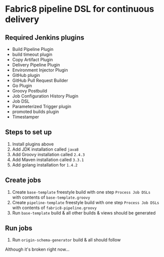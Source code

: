 # Fabric8 pipeline DSL for continuous delivery

## Required Jenkins plugins

* Build Pipeline Plugin
* build timeout plugin
* Copy Artifact Plugin
* Delivery Pipeline Plugin
* Environment Injector Plugin
* GitHub plugin
* GitHub Pull Request Builder
* Go Plugin
* Groovy Postbuild
* Job Configuration History Plugin
* Job DSL
* Parameterized Trigger plugin
* promoted builds plugin
* Timestamper

## Steps to set up

1. Install plugins above
2. Add JDK installation called `java8`
3. Add Groovy installation called `2.4.3`
4. Add Maven installation called `3.3.1`
5. Add golang installation for `1.4.2`

## Create jobs

1. Create `base-template` freestyle build with one step `Process Job DSLs` with contents of `base-template.groovy`
2. Create `pipeline-template` freestyle build with one step `Process Job DSLs` with contents of `fabric8-pipeline.groovy`
3. Run `base-template` build & all other builds & views should be generated

## Run jobs
1. Run `origin-schema-generator` build & all should follow

Although it's broken right now...
